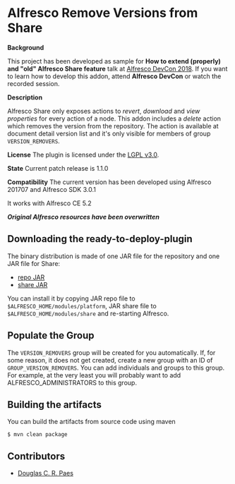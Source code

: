 
Alfresco Remove Versions from Share
================================================

**Background**

This project has been developed as sample for **How to extend (properly) and "old" Alfresco Share feature** talk at [Alfresco DevCon 2018](https://devcon.alfresco.com). If you want to learn how to develop this addon, attend **Alfresco DevCon** or watch the recorded session.

**Description**

Alfresco Share only exposes actions to *revert*, *download* and *view properties* for every action of a node. This addon includes a *delete* action which removes the version from the repository. The action is available at document detail version list and it's only visible for members of group `VERSION_REMOVERS`.

**License**
The plugin is licensed under the [LGPL v3.0](http://www.gnu.org/licenses/lgpl-3.0.html). 

**State**
Current patch release is 1.1.0

**Compatibility** 
The current version has been developed using Alfresco 201707 and Alfresco SDK 3.0.1

It works with Alfresco CE 5.2

***Original Alfresco resources have been overwritten***

Downloading the ready-to-deploy-plugin
--------------------------------------
The binary distribution is made of one JAR file for the repository and one JAR file for Share:

* [repo JAR](https://github.com/keensoft/alfresco-remove-version/releases/download/1.0.0/remove-version-repo-1.0.0.jar)
* [share JAR](https://github.com/keensoft/alfresco-remove-version/releases/download/1.0.0/remove-version-share-1.0.0.jar)

You can install it by copying JAR repo file to `$ALFRESCO_HOME/modules/platform`, JAR share file to `$ALFRESCO_HOME/modules/share` and re-starting Alfresco.

Populate the Group
-------------------

The `VERSION_REMOVERS` group will be created for you automatically. If, for some reason, it does not get created, create a new group with an ID of `GROUP_VERSION_REMOVERS`. You can add individuals and groups to this group. For example, at the very least you will probably want to add ALFRESCO_ADMINISTRATORS to this group.

Building the artifacts
----------------------
You can build the artifacts from source code using maven

```$ mvn clean package```

Contributors
------------

* [Douglas C. R. Paes](https://github.com/douglascrp)
